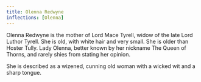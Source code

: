 ```yaml
---
title: Olenna Redwyne
inflections: [Olenna]
---
```


Olenna Redwyne is the mother of Lord Mace Tyrell, widow of the late Lord Luthor Tyrell. She is old, with white hair and very small. She is older than Hoster Tully. Lady Olenna, better known by her nickname The Queen of Thorns, and rarely shies from stating her opinion.

She is described as a wizened, cunning old woman with a wicked wit and a sharp tongue. 


